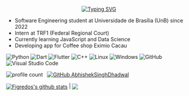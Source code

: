 <p align="center"><a href="https://git.io/typing-svg"><img src="https://readme-typing-svg.demolab.com?font=Playfair+Display&weight=500&size=30&pause=2000&color=FFFFFF&background=0d1116&center=true&vCenter=true&random=false&width=435&lines=Hi%2C+I'm+Matheus" alt="Typing SVG" /></a></p>

- Software Engineering student at Universidade de Brasília (UnB) since 2022
- Intern at TRF1 (Federal Regional Court)
- Currently learning JavaScript and Data Science
- Developing app for Coffee shop Eximio Cacau

![Python](https://img.shields.io/badge/Python-%2302569B?style=flat&logo=python&logoColor=white)
![Dart](https://img.shields.io/badge/dart-%2302569B.svg?style=flat&logo=dart&logoColor=white)
![Flutter](https://img.shields.io/badge/Flutter-%2302569B.svg?style=flat&logo=Flutter&logoColor=white)
![C++](https://img.shields.io/badge/-C-%2302569B.svg?logo=c%2B%2B&style=flat&logoColor=white)
![Linux](https://img.shields.io/badge/Linux-%2302569B?style=flat&logo=linux&logoColor=white)
![Windows](https://img.shields.io/badge/Windows-%2302569B?style=flat&logo=windows&logoColor=white)
![GitHub](https://img.shields.io/badge/-GitHub-%2302569B?style=flat&logo=github&logoColor=white)
![Visual Studio Code](https://img.shields.io/badge/-Visual%20Studio%20Code-%2302569B?style=flat&logo=visual-studio-code&logoColor=white)


![profile count](https://komarev.com/ghpvc/?username=figredos&color=red) &nbsp;
[![GitHub AbhishekSinghDhadwal](https://img.shields.io/github/followers/figredos?label=follow&style=social)](https://github.com/figredos)


<a href="https://github.com/figredos/github-readme-stats"><img align="center" src="https://github-readme-stats.vercel.app/api?username=figredos&show_icons=true&include_all_commits=true&theme=transparent&hide_border=true" alt="Figredos's github stats" /></a> | <a href="https://github.com/figredos/github-readme-stats"><img align="center" src="https://github-readme-stats.vercel.app/api/top-langs/?username=figredos&layout=compact&theme=transparent&hide_border=true" /></a>
